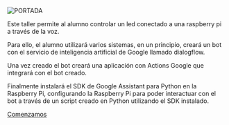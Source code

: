 
![PORTADA](./images/portada.jpg)

Este taller permite al alumno controlar un led conectado a una raspberry pi a través de la voz.

Para ello, el alumno utilizará varios sistemas, en un principio, creará un bot con el servicio de inteligencia artificial de Google llamado dialogflow.

Una vez creado el bot creará una aplicación con Actions Google que integrará con el bot creado.

Finalmente instalará el SDK de Google Assistant para Python en la Raspberry Pi, configurando la Raspberry Pi para poder interactuar con el bot a través de un script creado en Python utilizando el SDK instalado. 

[Comenzamos](./index.md)









